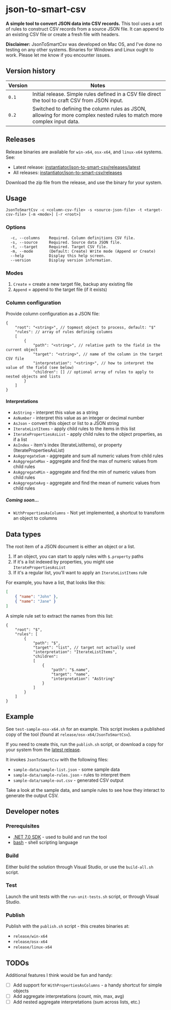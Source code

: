 # json-to-smart-csv

**A simple tool to convert JSON data into CSV records.** This tool uses a set of rules to construct CSV records from a source JSON file. It can append to an existing CSV file or create a fresh file with headers.

**Disclaimer:** JsonToSmartCsv was developed on Mac OS, and I've done no testing on any other systems. Binaries for Windows and Linux ought to work. Please let me know if you encounter issues.

## Version history

| Version | Notes |
|-|-|
| `0.1` | Initial release. Simple rules defined in a CSV file direct the tool to craft CSV from JSON input. |
| `0.2` | Switched to defining the column rules as JSON, allowing for more complex nested rules to match more complex input data. |

## Releases

Release binaries are available for `win-x64`, `osx-x64`, and `linux-x64` systems. See:

* Latest release: [instantiator/json-to-smart-csv/releases/latest](https://github.com/instantiator/json-to-smart-csv/releases/latest)
* All releases: [instantiator/json-to-smart-csv/releases](https://github.com/instantiator/json-to-smart-csv/releases)

Download the zip file from the release, and use the binary for your system.

## Usage

```text
JsonToSmartCsv -c <column-csv-file> -s <source-json-file> -t <target-csv-file> [-m <mode>] [-r <root>]
```

### Options

```text
  -c, --columns    Required. Column definitions CSV file.
  -s, --source     Required. Source data JSON file.
  -t, --target     Required. Target CSV file.
  -m, --mode       (Default: Create) Write mode (Append or Create)
  --help           Display this help screen.
  --version        Display version information.
```

### Modes

1. `Create` = create a new target file, backup any existing file
2. `Append` = append to the target file (if it exists)

### Column configuration

Provide column configuration as a JSON file:

```jsonc
{
    "root": "<string>", // topmost object to process, default: "$"
    "rules": // array of rules defining columns
    [
        {
            "path": "<string>", // relative path to the field in the current object
            "target": "<string>", // name of the column in the target CSV file
            "interpretation": "<string>", // how to interpret the value of the field (see below)
            "children": [] // optional array of rules to apply to nested objects and lists
        }
    ]
}
```

#### Interpretations

* `AsString` - interpret this value as a string
* `AsNumber` - interpret this value as an integer or decimal number
* `AsJson` - convert this object or list to a JSON string
* `IterateListItems` - apply child rules to the items in this list
* `IteratePropertiesAsList` - apply child rules to the object properties, as if a list
* `AsIndex` - item's index (IterateListItems), or property (IteratePropertiesAsList)
* `AsAggregateSum` - aggregate and sum all numeric values from child rules
* `AsAggregateMax` - aggregate and find the max of numeric values from child rules
* `AsAggregateMin` - aggregate and find the min of numeric values from child rules
* `AsAggregateAvg` - aggregate and find the mean of numeric values from child rules

##### Coming soon...

* `WithPropertiesAsColumns` - Not yet implemented, a shortcut to transform an object to columns

## Data types

The root item of a JSON document is either an object or a list.

1. If an object, you can start to apply rules with `$.property` paths
2. If it's a list indexed by properties, you might use `IteratePropertiesAsList`
2. If it's a regular list, you'll want to apply an `IterateListItems` rule

For example, you have a list, that looks like this:

```json
[
    { "name": "John" },
    { "name": "Jane" }
]
```

A simple rule set to extract the names from this list:

```jsonc
{
    "root": "$",
    "rules": [
        {
            "path": "$",
            "target": "list", // target not actually used
            "interpretation": "IterateListItems",
            "children":
            [
                {
                    "path": "$.name",
                    "target": "name",
                    "interpretation": "AsString"
                }
            ]
        }
    ]
}
```

## Example

See `test-sample-osx-x64.sh` for an example. This script invokes a published copy of the tool (found at `release/osx-x64/JsonToSmartCsv`).

If you need to create this, run the `publish.sh` script, or download a copy for your system from the [latest release](https://github.com/instantiator/json-to-smart-csv/releases/latest).

It invokes `JsonToSmartCsv` with the following files:

* `sample-data/sample-list.json` - some sample data
* `sample-data/sample-rules.json` - rules to interpret them
* `sample-data/sample-out.csv` - generated CSV output

Take a look at the sample data, and sample rules to see how they interact to generate the output CSV.

## Developer notes

### Prerequisites

* [.NET 7.0 SDK](https://dotnet.microsoft.com/en-us/download) - used to build and run the tool
* [bash](https://www.gnu.org/software/bash/) - shell scripting language

### Build

Either build the solution through Visual Studio, or use the `build-all.sh` script.

### Test

Launch the unit tests with the `run-unit-tests.sh` script, or through Visual Studio.

### Publish

Publish with the `publish.sh` script - this creates binaries at:

* `release/win-x64`
* `release/osx-x64`
* `release/linux-x64`

## TODOs

Additional features I think would be fun and handy:

- [ ] Add support for `WithPropertiesAsColumns` - a handy shortcut for simple objects
- [ ] Add aggregate interpretations (count, min, max, avg)
- [ ] Add nested aggregate interpretations (sum across lists, etc.)
